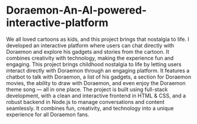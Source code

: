 # Doraemon-An-AI-powered-interactive-platform
We all loved cartoons as kids, and this project brings that nostalgia to life. I developed an interactive platform where users can chat directly with Doraemon and explore his gadgets and stories from the cartoon. It combines creativity with technology, making the experience fun and engaging.
This project brings childhood nostalgia to life by letting users interact directly with Doraemon through an engaging platform. It features a chatbot to talk with Doraemon, a list of his gadgets, a section for Doraemon movies, the ability to draw with Doraemon, and even enjoy the Doraemon theme song — all in one place.
The project is built using full-stack development, with a clean and interactive frontend in HTML & CSS, and a robust backend in Node.js to manage conversations and content seamlessly. It combines fun, creativity, and technology into a unique experience for all Doraemon fans.



